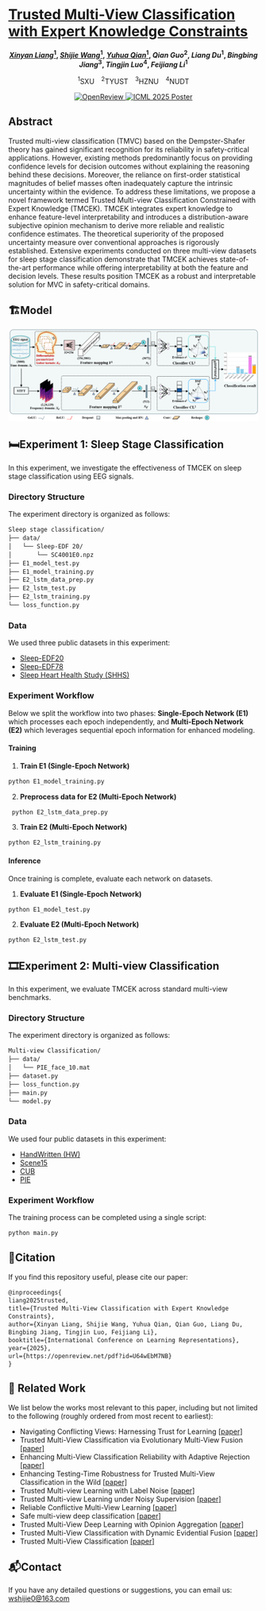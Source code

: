 
# [Trusted Multi-View Classification with Expert Knowledge Constraints](https://openreview.net/pdf?id=U64wEbM7NB)
<div align="center">
  
**[_Xinyan Liang_<sup>1</sup>](https://xinyanliang.github.io/), [_Shijie Wang_<sup>1</sup>](https://jie019.github.io/), [_Yuhua Qian_<sup>1</sup>](http://dig.sxu.edu.cn/qyh/), _Qian Guo_<sup>2</sup>, _Liang Du_<sup>1</sup>, _Bingbing Jiang_<sup>3</sup>, _Tingjin Luo_<sup>4</sup>, _Feijiang Li_<sup>1</sup>**

<sup>1</sup>SXU <sup>2</sup>TYUST <sup>3</sup>HZNU <sup>4</sup>NUDT
</div>
<p align="center">
  <a href="https://openreview.net/pdf?id=U64wEbM7NB">
    <img src="https://img.shields.io/badge/OpenReview-gray" alt="OpenReview">
  </a>
  <a href="https://icml.cc/virtual/2025/poster/45140">
    <img src="https://img.shields.io/badge/ICML 2025-Poster-blue" alt="ICML 2025 Poster">
  </a>
</p>
</div>

## Abstract
Trusted multi-view classification (TMVC) based on the Dempster-Shafer theory has gained significant recognition for its reliability in safety-critical applications. However, existing methods predominantly focus on providing confidence levels for decision outcomes without explaining the reasoning behind these decisions.
Moreover, the reliance on first-order statistical magnitudes of belief masses often inadequately capture the intrinsic uncertainty within the evidence. 
To address these limitations, we propose a novel framework termed Trusted Multi-view Classification Constrained with Expert Knowledge (TMCEK). TMCEK integrates expert knowledge to enhance feature-level interpretability and introduces a distribution-aware subjective opinion mechanism to derive more reliable and realistic confidence estimates. The theoretical superiority of the proposed uncertainty measure over conventional approaches is rigorously established. Extensive experiments conducted on three multi-view datasets for sleep stage classification demonstrate that TMCEK achieves state-of-the-art performance while offering interpretability at both the feature and decision levels. These results position TMCEK as a robust and interpretable solution for MVC in safety-critical domains.

## 🏗️Model
<div align="center">
  <img src="model.png" />
</div>

## 🛏️Experiment 1: Sleep Stage Classification
In this experiment, we investigate the effectiveness of TMCEK on sleep stage classification using EEG signals.
### Directory Structure
The experiment directory is organized as follows:
```bash
Sleep stage classification/
├── data/
│   └── Sleep-EDF 20/
│       └── SC4001E0.npz
├── E1_model_test.py
├── E1_model_training.py
├── E2_lstm_data_prep.py
├── E2_lstm_test.py
├── E2_lstm_training.py
└── loss_function.py
```

### Data

We used three public datasets in this experiment:
- [Sleep-EDF20](https://www.physionet.org/content/sleep-edfx/1.0.0/)
- [Sleep-EDF78](https://www.physionet.org/content/sleep-edfx/1.0.0/)
- [Sleep Heart Health Study (SHHS)](https://sleepdata.org/datasets/shhs)
  
### Experiment Workflow
Below we split the workflow into two phases: **Single-Epoch Network (E1)** which processes each epoch independently, and **Multi-Epoch Network (E2)** which leverages sequential epoch information for enhanced modeling.

#### Training
1. **Train E1 (Single-Epoch Network)**
```bash
python E1_model_training.py 
```
2. **Preprocess data for E2 (Multi-Epoch Network)**  
```bash
 python E2_lstm_data_prep.py
```
3. **Train E2 (Multi-Epoch Network)**
```bash
python E2_lstm_training.py 
```

#### Inference
Once training is complete, evaluate each network on datasets.
1. **Evaluate E1 (Single-Epoch Network)**
```bash
python E1_model_test.py 
```
2. **Evaluate E2 (Multi-Epoch Network)**
```bash
python E2_lstm_test.py 
```

## 🎞️Experiment 2: Multi-view Classification
In this experiment, we evaluate TMCEK across standard multi-view benchmarks.
### Directory Structure
The experiment directory is organized as follows:
```bash
Multi-view Classification/
├── data/
│   └── PIE_face_10.mat
├── dataset.py
├── loss_function.py
├── main.py
└── model.py  
```

### Data
We used four public datasets in this experiment:
- [HandWritten (HW)](https://archive.ics.uci.edu/dataset/72/multiple+features)
- [Scene15](https://figshare.com/articles/dataset/15-Scene_Image_Dataset/7007177/1)
- [CUB](https://www.vision.caltech.edu/visipedia/CUB-200.html)
- [PIE](http://www.cs.cmu.edu/afs/cs/project/PIE/MultiPie/Home.html)

### Experiment Workflow
The training process can be completed using a single script:
```bash
python main.py
```
## 📑Citation
If you find this repository useful, please cite our paper:
```
@inproceedings{
liang2025trusted,
title={Trusted Multi-View Classification with Expert Knowledge Constraints},
author={Xinyan Liang, Shijie Wang, Yuhua Qian, Qian Guo, Liang Du, Bingbing Jiang, Tingjin Luo, Feijiang Li},
booktitle={International Conference on Learning Representations},
year={2025},
url={https://openreview.net/pdf?id=U64wEbM7NB}
}
```

## 🔬 Related Work
We list below the works most relevant to this paper, including but not limited to the following (roughly ordered from most recent to earliest):
- Navigating Conflicting Views: Harnessing Trust for Learning [[paper]](https://arxiv.org/abs/2406.00958)
- Trusted Multi-View Classification via Evolutionary Multi-View Fusion [[paper]](https://openreview.net/pdf?id=M3kBtqpys5)
- Enhancing Multi-View Classification Reliability with Adaptive Rejection [[paper]](https://ojs.aaai.org/index.php/AAAI/article/view/26066)
- Enhancing Testing-Time Robustness for Trusted Multi-View Classification in the Wild [[paper]](https://openaccess.thecvf.com/content/CVPR2025/papers/Liu_Enhancing_Testing-Time_Robustness_for_Trusted_Multi-View_Classification_in_the_Wild_CVPR_2025_paper.pdf)
- Trusted Multi-view Learning with Label Noise [[paper]](https://www.ijcai.org/proceedings/2024/0582.pdf) 
- Trusted Multi-view Learning under Noisy Supervision [[paper]](https://arxiv.org/abs/2404.11944)
- Reliable Conflictive Multi-View Learning [[paper]](https://arxiv.org/abs/2402.16897)
- Safe multi-view deep classification [[paper]](https://ojs.aaai.org/index.php/AAAI/article/view/26066)
- Trusted Multi-View Deep Learning with Opinion Aggregation [[paper]](https://ojs.aaai.org/index.php/AAAI/article/view/20724)
- Trusted Multi-View Classification with Dynamic Evidential Fusion [[paper]](https://arxiv.org/abs/2204.11423)
- Trusted Multi-View Classification [[paper]](https://arxiv.org/abs/2102.02051)

<!-- ## 🙏 Acknowledgement -->

## 📬Contact
If you have any detailed questions or suggestions, you can email us: [wshijie0@163.com](mailto:wshijie0@163.com)

